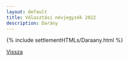 ```yaml
---
layout: default
title: Választási névjegyzék 2022
description: Darány
---
```


{% include settlementHTMLs/Daraany.html %}

[Vissza](../)